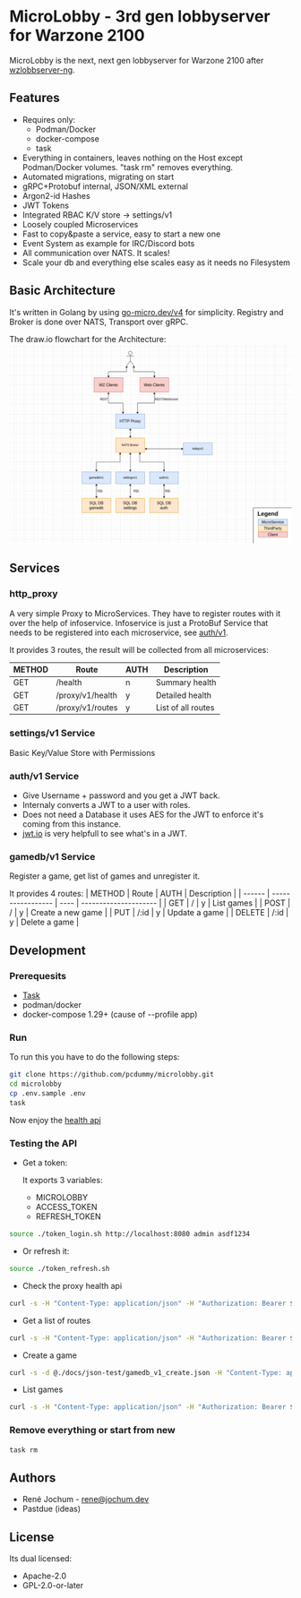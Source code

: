 # MicroLobby - 3rd gen lobbyserver for Warzone 2100

MicroLobby is the next, next gen lobbyserver for Warzone 2100 after [wzlobbserver-ng](https://github.com/Warzone2100/wzlobbyserver-ng).

## Features

- Requires only:
  - Podman/Docker
  - docker-compose
  - task
- Everything in containers, leaves nothing on the Host except Podman/Docker volumes. "task rm" removes everything.
- Automated migrations, migrating on start
- gRPC+Protobuf internal, JSON/XML external
- Argon2-id Hashes
- JWT Tokens
- Integrated RBAC K/V store -> settings/v1
- Loosely coupled Microservices
- Fast to copy&paste a service, easy to start a new one
- Event System as example for IRC/Discord bots
- All communication over NATS. It scales!
- Scale your db and everything else scales easy as it needs no Filesystem

## Basic Architecture

It's written in Golang by using [go-micro.dev/v4](https://go-micro.dev) for simplicity. Registry and Broker is done over NATS, Transport over gRPC.

The draw.io flowchart for the Architecture:
![Micro Service Architecture](/docs/micro-service-architecture.png)

## Services

### http_proxy

A very simple Proxy to MicroServices. They have to register routes with it over the help of infoservice.
Infoservice is just a ProtoBuf Service that needs to be registered into each microservice, see [auth/v1](https://github.com/pcdummy/microlobby/blob/master/service/auth/v1/main.go#L105).

It provides 3 routes, the result will be collected from all microservices:

| METHOD | Route             | AUTH | Description           |
| ------ | ----------------- | ---- | --------------------- |
| GET    | /health           |  n   | Summary health        |
| GET    | /proxy/v1/health  |  y   | Detailed health       |
| GET    | /proxy/v1/routes  |  y   | List of all routes    |

### settings/v1 Service

Basic Key/Value Store with Permissions

### auth/v1 Service

- Give Username + password and you get a JWT back.
- Internaly converts a JWT to a user with roles.
- Does not need a Database it uses AES for the JWT to enforce it's coming from this instance.
- [jwt.io](https://jwt.io) is very helpfull to see what's in a JWT.

### gamedb/v1 Service

Register a game, get list of games and unregister it.

It provides 4 routes:
| METHOD | Route             | AUTH | Description           |
| ------ | ----------------- | ---- | --------------------- |
| GET    | /                 |  y   | List games            |
| POST   | /                 |  y   | Create a new game     |
| PUT    | /:id              |  y   | Update a game         |
| DELETE | /:id              |  y   | Delete a game         |

## Development

### Prerequesits

- [Task](https://taskfile.dev/#/installation)
- podman/docker
- docker-compose 1.29+ (cause of --profile app)

### Run

To run this you have to do the following steps:

```bash
git clone https://github.com/pcdummy/microlobby.git
cd microlobby
cp .env.sample .env
task
```

Now enjoy the [health api](http://localhost:8080/health)

### Testing the API

- Get a token:

  It exports 3 variables:
  - MICROLOBBY
  - ACCESS_TOKEN
  - REFRESH_TOKEN

```bash
source ./token_login.sh http://localhost:8080 admin asdf1234
```

- Or refresh it:

```bash
source ./token_refresh.sh
```

- Check the proxy health api

```bash
curl -s -H "Content-Type: application/json" -H "Authorization: Bearer $ACCESS_TOKEN" $MICROLOBBY/proxy/v1/health | jq
```

- Get a list of routes

```bash
curl -s -H "Content-Type: application/json" -H "Authorization: Bearer $ACCESS_TOKEN" $MICROLOBBY/proxy/v1/routes | jq
```

- Create a game

```bash
curl -s -d @./docs/json-test/gamedb_v1_create.json -H "Content-Type: application/json" -H "Authorization: Bearer $ACCESS_TOKEN" $MICROLOBBY/gamedb/v1/ | jq
```

- List games

```bash
curl -s -H "Content-Type: application/json" -H "Authorization: Bearer $ACCESS_TOKEN" $MICROLOBBY/gamedb/v1/ | jq
```

### Remove everything or start from new

```bash
task rm
```

## Authors

- René Jochum - rene@jochum.dev
- Pastdue (ideas)

## License

Its dual licensed:

- Apache-2.0
- GPL-2.0-or-later
